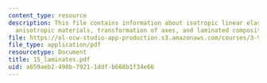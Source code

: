 ```yaml
---
content_type: resource
description: This file contains information about isotropic linear elastic materials,
  anisotropic materials, transformation of axes, and laminated composite plates.
file: https://ol-ocw-studio-app-production.s3.amazonaws.com/courses/3-91-mechanical-behavior-of-plastics-spring-2007/a659aeb2498b79211ddfb668b1f34e66_15_laminates.pdf
file_type: application/pdf
resourcetype: Document
title: 15_laminates.pdf
uid: a659aeb2-498b-7921-1ddf-b668b1f34e66
---
```

